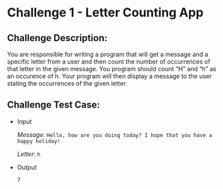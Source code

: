 # Challenge 1 - Letter Counting App


## Challenge Description:

You are responsible for writing a program that will get a message and a specific letter from a
user and then count the number of occurrences of that letter in the given message. You
program should count “H” and “h” as an occurence of h. Your program will then display a
message to the user stating the occurrences of the given letter.

## Challenge Test Case:

- Input

     _Message_: `Hello, how are you doing today? I hope that you have a happy
     holiday! `

     _Letter_: `h `

- Output

     ` 7 `
